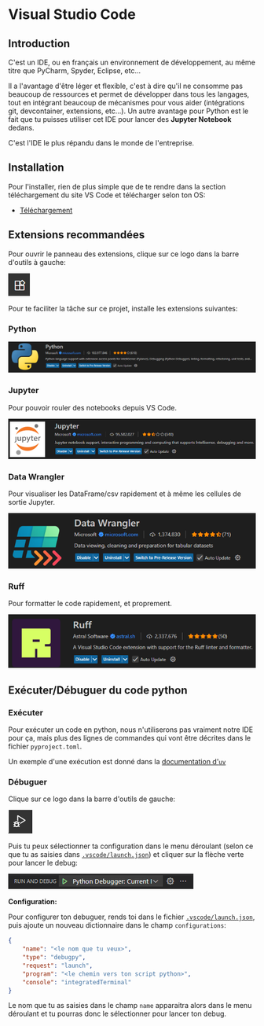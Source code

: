 # Visual Studio Code

## Introduction

C'est un IDE, ou en français un environnement de développement, au même titre que PyCharm, Spyder, Eclipse, etc...

Il a l'avantage d'être léger et flexible, c'est à dire qu'il ne consomme pas beaucoup de ressources et permet de développer dans tous les langages, tout en intégrant beaucoup de mécanismes pour vous aider (intégrations git, devcontainer, extensions, etc...). Un autre avantage pour Python est le fait que tu puisses utiliser cet IDE pour lancer des **Jupyter Notebook** dedans.

C'est l'IDE le plus répandu dans le monde de l'entreprise.

## Installation

Pour l'installer, rien de plus simple que de te rendre dans la section téléchargement du site VS Code et télécharger selon ton OS:

- [Téléchargement](https://code.visualstudio.com/Download)

## Extensions recommandées

Pour ouvrir le panneau des extensions, clique sur ce logo dans la barre d'outils à gauche:

![logo extension](./images/logo-extension-vscode.png)

Pour te faciliter la tâche sur ce projet, installe les extensions suivantes:

### Python

![extension python](./images/python-extension.png)

### Jupyter

Pour pouvoir rouler des notebooks depuis VS Code.

![extension jupyter](./images/jupyter-extension.png)

### Data Wrangler

Pour visualiser les DataFrame/csv rapidement et à même les cellules de sortie Jupyter.

![extension data wrangler](./images/datawrangler-extension.png)

### Ruff

Pour formatter le code rapidement, et proprement.

![extension ruff](./images/ruff-extension.png)

## Exécuter/Débuguer du code python

### Exécuter

Pour exécuter un code en python, nous n'utiliserons pas vraiment notre IDE pour ça, mais plus des lignes de commandes qui vont être décrites dans le fichier `pyproject.toml`.

Un exemple d'une exécution est donné dans la [documentation d'`uv`](./uv.md#utilisation)

### Débuguer

Clique sur ce logo dans la barre d'outils de gauche:

![logo debug](./images/logo-debug.png)

Puis tu peux sélectionner ta configuration dans le menu déroulant (selon ce que tu as saisies dans [`.vscode/launch.json`](../.vscode/launch.json)) et cliquer sur la flèche verte pour lancer le debug:

![menu debug](./images/menu-debug.png)

**Configuration:**

Pour configurer ton debuguer, rends toi dans le fichier [`.vscode/launch.json`](../.vscode/launch.json), puis ajoute un nouveau dictionnaire dans le champ `configurations`:

```json
{
    "name": "<le nom que tu veux>",
    "type": "debugpy",
    "request": "launch",
    "program": "<le chemin vers ton script python>",
    "console": "integratedTerminal"
}
```

Le nom que tu as saisies dans le champ `name` apparaitra alors dans le menu déroulant et tu pourras donc le sélectionner pour lancer ton debug.
